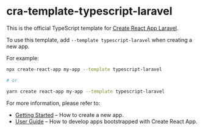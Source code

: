 # cra-template-typescript-laravel

This is the official TypeScript template for [Create React App Laravel](https://github.com/mjsarfatti/create-react-app-laravel).

To use this template, add `--template typescript-laravel` when creating a new app.

For example:

```sh
npx create-react-app my-app --template typescript-laravel

# or

yarn create react-app my-app --template typescript-laravel
```

For more information, please refer to:

- [Getting Started](https://create-react-app.dev/docs/getting-started) – How to create a new app.
- [User Guide](https://create-react-app.dev) – How to develop apps bootstrapped with Create React App.
